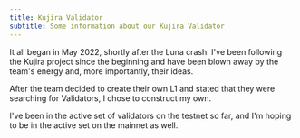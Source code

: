 ```yaml
---
title: Kujira Validator
subtitle: Some information about our Kujira Validator
---
```


It all began in May 2022, shortly after the Luna crash.
I've been following the Kujira project since the beginning and have been blown away by the team's energy and, more importantly, their ideas.

After the team decided to create their own L1 and stated that they were searching for Validators, I chose to construct my own.

I've been in the active set of validators on the testnet so far, and I'm hoping to be in the active set on the mainnet as well.
